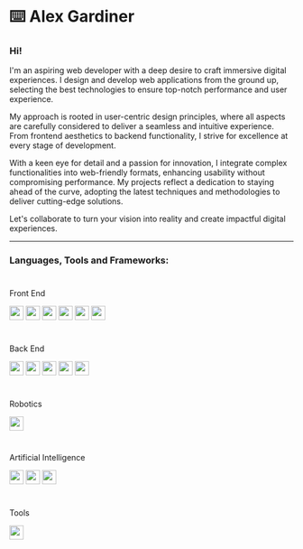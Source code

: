 # ⌨️ Alex Gardiner 
### Hi!
I'm an aspiring web developer with a deep desire to craft immersive digital experiences. I design and develop web applications from the ground up, selecting the best technologies to ensure top-notch performance and user experience. 

My approach is rooted in user-centric design principles, where all aspects are carefully considered to deliver a seamless and intuitive experience. From frontend aesthetics to backend functionality, I strive for excellence at every stage of development.

With a keen eye for detail and a passion for innovation, I integrate complex functionalities into web-friendly formats, enhancing usability without compromising performance. My projects reflect a dedication to staying ahead of the curve, adopting the latest techniques and methodologies to deliver cutting-edge solutions.

Let's collaborate to turn your vision into reality and create impactful digital experiences.

---
### Languages, Tools and Frameworks:
#
Front End

<img src="https://img.shields.io/badge/-TypeScript-007ACC?style=flat&logo=typescript&logoColor=white" height="25"><!---->
<img src="https://img.shields.io/badge/-Tailwind_CSS-38B2AC?style=flat&logo=tailwind-css&logoColor=white" height="25">
<img src="https://img.shields.io/badge/-DaisyUI-FF9E2C?style=flat" height="25"><!---->
<img src="https://img.shields.io/badge/-HTML5-E34F26?style=flat&logo=html5&logoColor=white" height="25"><!---->
<img src="https://img.shields.io/badge/-JavaScript-F7DF1E?style=flat&logo=javascript&logoColor=black" height="25"><!---->
<img src="https://img.shields.io/badge/-CSS3-1572B6?style=flat&logo=css3&logoColor=white" height="25"><!---->
#
Back End

<img src="https://img.shields.io/badge/-Next.js-000000?style=flat&logo=next.js&logoColor=white" height="25"><!---->
<img src="https://img.shields.io/badge/-React-61DAFB?style=flat&logo=react&logoColor=white" height="25"><!---->
<img src="https://img.shields.io/badge/-Node.js-339933?style=flat&logo=node.js&logoColor=white" height="25"><!---->
<img src="https://img.shields.io/badge/-Express.js-000000?style=flat&logo=express&logoColor=white" height="25"><!---->
<img src="https://img.shields.io/badge/-MongoDB-47A248?style=flat&logo=mongodb&logoColor=white" height="25"><!---->
#
Robotics

<img src="https://img.shields.io/badge/-Java-007396?style=flat&logo=java&logoColor=white" height="25"><!---->
#
Artificial Intelligence

<img src="https://img.shields.io/badge/-PyTorch-EE4C2C?style=flat&logo=pytorch&logoColor=white" height="25"><!---->
<img src="https://img.shields.io/badge/-TensorFlow-FF6F00?style=flat&logo=tensorflow&logoColor=white" height="25"><!---->
<img src="https://img.shields.io/badge/-Python-3776AB?style=flat&logo=python&logoColor=white" height="25"><!---->
#
Tools

<img src="https://img.shields.io/badge/-Git-F05032?style=flat&logo=git&logoColor=white" height="25"><!---->



